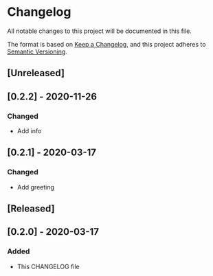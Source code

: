 # Changelog
All notable changes to this project will be documented in this file.

The format is based on [Keep a Changelog](https://keepachangelog.com/en/1.0.0/),
and this project adheres to [Semantic Versioning](https://semver.org/spec/v2.0.0.html).

## [Unreleased]

## [0.2.2] - 2020-11-26
### Changed
- Add info 

## [0.2.1] - 2020-03-17
### Changed
- Add greeting

## [Released]

## [0.2.0] - 2020-03-17
### Added
- This CHANGELOG file 

